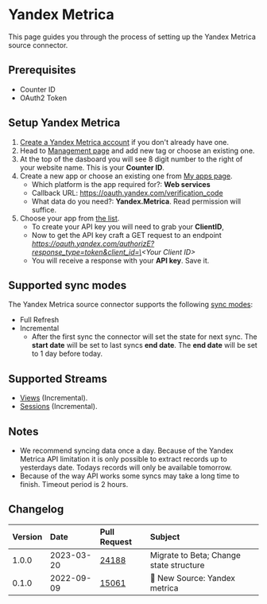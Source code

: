 # Yandex Metrica

This page guides you through the process of setting up the Yandex Metrica source connector.

## Prerequisites

- Counter ID
- OAuth2 Token

## Setup Yandex Metrica

1. [Create a Yandex Metrica account](https://metrica.yandex.com/) if you don't already have one.
2. Head to [Management page](https://metrica.yandex.com/list) and add new tag or choose an existing one.
3. At the top of the dasboard you will see 8 digit number to the right of your website name. This is your **Counter ID**.
4. Create a new app or choose an existing one from [My apps page](https://oauth.yandex.com/).
   - Which platform is the app required for?: **Web services**
   - Callback URL: https://oauth.yandex.com/verification_code
   - What data do you need?: **Yandex.Metrica**. Read permission will suffice.
5. Choose your app from [the list](https://oauth.yandex.com/).
   - To create your API key you will need to grab your **ClientID**,
   - Now to get the API key craft a GET request to an endpoint *https://oauth.yandex.com/authorizE?response_type=token&client_id=\<Your Client ID\>*
   - You will receive a response with your **API key**. Save it.

## Supported sync modes

The Yandex Metrica source connector supports the following [sync modes](https://docs.airbyte.com/cloud/core-concepts#connection-sync-modes):

- Full Refresh
- Incremental
  - After the first sync the connector will set the state for next sync. The **start date** will be set to last syncs **end date**. The **end date** will be set to 1 day before today.

## Supported Streams

- [Views](https://yandex.com/dev/metrika/doc/api2/logs/fields/hits.html) (Incremental).
- [Sessions](https://yandex.com/dev/metrika/doc/api2/logs/fields/visits.html) (Incremental).

## Notes

- We recommend syncing data once a day. Because of the Yandex Metrica API limitation it is only possible to extract records up to yesterdays date. Todays records will only be available tomorrow.
- Because of the way API works some syncs may take a long time to finish. Timeout period is 2 hours.

## Changelog

| Version | Date       | Pull Request                                             | Subject                                 |
|:--------|:-----------|:---------------------------------------------------------|:----------------------------------------|
| 1.0.0   | 2023-03-20 | [24188](https://github.com/airbytehq/airbyte/pull/24188) | Migrate to Beta; Change state structure |
| 0.1.0   | 2022-09-09 | [15061](https://github.com/airbytehq/airbyte/pull/15061) | 🎉 New Source: Yandex metrica           |
